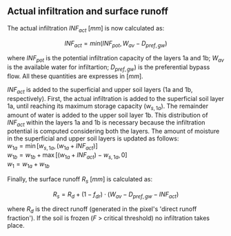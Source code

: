 ## Actual infiltration and surface runoff

The actual infiltration $INF_{act} \  [mm]$ is now calculated as:

$$
INF_{act} = min (INF_{pot}, W_{av} - D_{pref,gw})
$$

where $INF_{pot}$ is the potential infiltration capacity of the layers 1a and 1b; $W_{av}$ is the available water for infiltartion; $D_{pref,gw})$ is the preferential bypass flow. All these quantities are expresses in $[mm]$.

$INF_{act}$ is added to the superficial and upper soil layers (1a and 1b, respectively). First, the actual infiltration is added to the superficial soil layer 1a, until reaching its maximum storage capacity ($w_{s,1a}$). The remainder amount of water is added to the upper soil layer 1b. This distribution of 
$INF_{act}$ within the layers 1a and 1b is necessary because the infiltration potential is computed considering both the layers. The amount of moisture in the superficial and upper soil layers is updated as follows:
<br>$w_{1a} = \min [ w_{s,1a} , (w_{1a} + INF_{act}) ]$
<br>$w_{1b} = w_{1b} + \max  [ (w_{1a} + INF_{act}) - w_{s,1a} , 0 ]$
<br>$w_1 = w_{1a} + w_{1b}$

Finally, the surface runoff $R_s \ [mm]$ is calculated as:

$$
R_s = R_d + (1 - f_{dr}) \cdot (W_{av} - D_{pref,gw} - INF_{act})
$$

where $R_d$ is the direct runoff (generated in the pixel's 'direct runoff fraction'). If the soil is frozen (*F* \> critical threshold) no infiltration takes place. 



